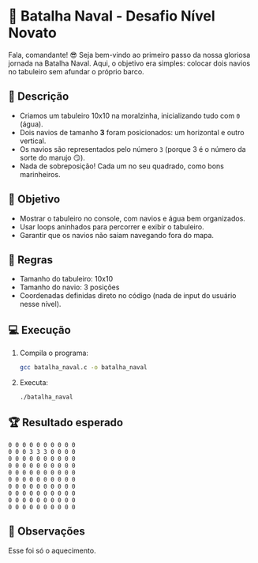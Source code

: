 
# 🚢 Batalha Naval - Desafio Nível Novato

Fala, comandante! 😎
Seja bem-vindo ao primeiro passo da nossa gloriosa jornada na Batalha Naval. Aqui, o objetivo era simples:
colocar dois navios no tabuleiro sem afundar o próprio barco.

## 📜 Descrição
- Criamos um tabuleiro 10x10  na moralzinha, inicializando tudo com `0` (água).
- Dois navios de tamanho **3** foram posicionados: um horizontal e outro vertical.
- Os navios são representados pelo número `3` (porque 3 é o número da sorte do marujo 😏).
- Nada de sobreposição! Cada um no seu quadrado, como bons marinheiros.

## 🎯 Objetivo
- Mostrar o tabuleiro no console, com navios e água bem organizados.
- Usar loops aninhados para percorrer e exibir o tabuleiro.
- Garantir que os navios não saiam navegando fora do mapa.

## 📌 Regras
- Tamanho do tabuleiro: 10x10
- Tamanho do navio: 3 posições
- Coordenadas definidas direto no código (nada de input do usuário nesse nível).

## 💻 Execução
1. Compila o programa:
   ```bash
   gcc batalha_naval.c -o batalha_naval
   ```
2. Executa:
   ```bash
   ./batalha_naval
   ```

## 🏆 Resultado esperado
```
0 0 0 0 0 0 0 0 0 0
0 0 0 3 3 3 0 0 0 0
0 0 0 0 0 0 0 0 0 0
0 0 0 0 0 0 0 0 0 0
0 0 0 0 0 0 0 0 0 0
0 0 0 0 0 0 0 0 0 0
0 0 0 0 0 0 0 0 0 0
0 0 0 0 0 0 0 0 0 0
0 0 0 0 0 0 0 0 0 0
0 0 0 0 0 0 0 0 0 0
```

## 🏁 Observações
Esse foi só o aquecimento.
